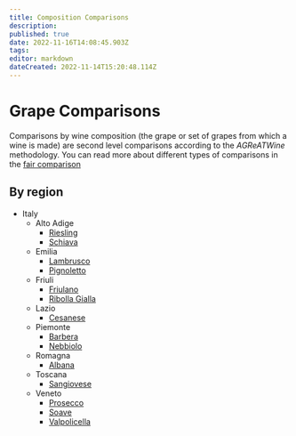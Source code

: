 ```yaml
---
title: Composition Comparisons
description: 
published: true
date: 2022-11-16T14:08:45.903Z
tags: 
editor: markdown
dateCreated: 2022-11-14T15:20:48.114Z
---
```


# Grape Comparisons 
Comparisons by wine composition (the grape or set of grapes from which a wine is made) are second level comparisons according to the *AGReATWine* methodology. You can read more about different types of comparisons in the [fair comparison](/Documentation/wine-categories)

## By region
- Italy
  - Alto Adige
    - [Riesling](/Appellations/Italy/Alto-Adige/All-Riesling-Wines)
    - [Schiava](/Appellations/Italy/Alto-Adige/All-Schiava-Wines)
  - Emilia
    - [Lambrusco](/Appellations/Italy/Emilia/All-Lambrusco-Wines)
    - [Pignoletto](/Appellations/Italy/Emilia/All-Pignoletto-Wines)
  - Friuli
    - [Friulano](/Appellations/Italy/Friuli-Venezia-Giulia/All-Friulano-Wines)
    - [Ribolla Gialla](/Appellations/Italy/Friuli-Venezia-Giulia/All-Ribolla-Gialla-Wines)
  - Lazio
    - [Cesanese](/Appellations/Italy/Lazio/All-Cesanese-Wines)
  - Piemonte
    - [Barbera](/Appellations/Italy/Piemonte/All-Barbera-Wines)
    - [Nebbiolo](/Appellations/Italy/Piemonte/All-Nebbiolo-Wines)
  - Romagna
    - [Albana](/Appellations/Italy/Romagna/All-Albana-Wines)
  - Toscana
    - [Sangiovese](/Appellations/Italy/Toscana/All-Sangiovese-Wines)
  - Veneto
    - [Prosecco](/Appellations/Italy/Veneto/All-Prosecco-Wines)
    - [Soave](/Appellations/Italy/Veneto/All-Soave-Wines)
    - [Valpolicella](/Appellations/Italy/Veneto/All-Valpolicella-Wines)